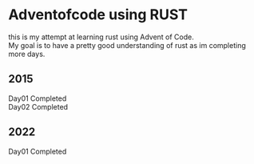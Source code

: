 # Adventofcode using RUST
this is my attempt at learning rust using Advent of Code.   
My goal is to have a pretty good understanding of rust as im completing more days.
## 2015
Day01 Completed  
Day02 Completed

## 2022
Day01 Completed

